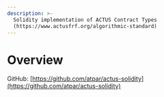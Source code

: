 ```yaml
---
description: >-
  Solidity implementation of ACTUS Contract Types
  (https://www.actusfrf.org/algorithmic-standard)
---
```


# Overview

GitHub: [https://github.com/atpar/actus-solidity](https://github.com/atpar/actus-solidity)





